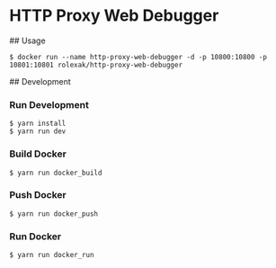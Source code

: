 # HTTP Proxy Web Debugger

## Usage
```
$ docker run --name http-proxy-web-debugger -d -p 10800:10800 -p 10801:10801 rolexak/http-proxy-web-debugger
``` 

## Development

### Run Development
```
$ yarn install
$ yarn run dev
```

### Build Docker
```
$ yarn run docker_build
```

### Push Docker
```
$ yarn run docker_push
```

### Run Docker
```
$ yarn run docker_run
```